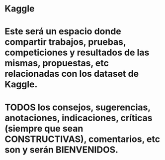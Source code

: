 # Kaggle
# Este será un espacio donde compartir trabajos, pruebas, competiciones y resultados de las mismas, propuestas, etc relacionadas con los dataset de Kaggle.
# TODOS los consejos, sugerencias, anotaciones, indicaciones, críticas (siempre que sean CONSTRUCTIVAS), comentarios, etc son y serán BIENVENIDOS.
